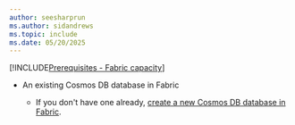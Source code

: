 ```yaml
---
author: seesharprun
ms.author: sidandrews
ms.topic: include
ms.date: 05/20/2025
---
```


[!INCLUDE[Prerequisites - Fabric capacity](prereq-fabric-capacity.md)]

- An existing Cosmos DB database in Fabric

  - If you don't have one already, [create a new Cosmos DB database in Fabric](../quickstart-portal.md).
